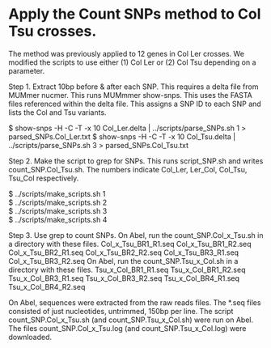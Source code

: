 Apply the Count SNPs method to Col Tsu crosses.
===============================================

The method was previously applied to 12 genes in Col Ler crosses.
We modified the scripts to use either (1) Col Ler or (2) Col Tsu depending on a parameter.

Step 1. Extract 10bp before & after each SNP. 
This requires a delta file from MUMmer nucmer.
This runs MUMmmer show-snps. 
This uses the FASTA files referenced within the delta file.
This assigns a SNP ID to each SNP and lists the Col and Tsu variants.

$ show-snps -H -C -T -x 10 Col_Ler.delta | ../scripts/parse_SNPs.sh 1 > parsed_SNPs.Col_Ler.txt
$ show-snps -H -C -T -x 10 Col_Tsu.delta | ../scripts/parse_SNPs.sh 3 > parsed_SNPs.Col_Tsu.txt

Step 2. Make the script to grep for SNPs.
This runs script_SNP.sh and writes count_SNP.Col_Tsu.sh.
The numbers indicate Col_Ler, Ler_Col, Col_Tsu, Tsu_Col respectively.

$ ../scripts/make_scripts.sh 1   
$ ../scripts/make_scripts.sh 2   
$ ../scripts/make_scripts.sh 3   
$ ../scripts/make_scripts.sh 4   

Step 3. Use grep to count SNPs.
On Abel, run the count_SNP.Col_x_Tsu.sh in a directory with these files.
Col_x_Tsu_BR1_R1.seq
Col_x_Tsu_BR1_R2.seq
Col_x_Tsu_BR2_R1.seq
Col_x_Tsu_BR2_R2.seq
Col_x_Tsu_BR3_R1.seq
Col_x_Tsu_BR3_R2.seq
On Abel, run the count_SNP.Tsu_x_Col.sh in a directory with these files.
Tsu_x_Col_BR1_R1.seq
Tsu_x_Col_BR1_R2.seq
Tsu_x_Col_BR3_R1.seq
Tsu_x_Col_BR3_R2.seq
Tsu_x_Col_BR4_R1.seq
Tsu_x_Col_BR4_R2.seq

On Abel, sequences were extracted from the raw reads files.
The *.seq files consisted of just nucleotides, untrimmed, 150bp per line.
The script count_SNP.Col_x_Tsu.sh (and count_SNP.Tsu_x_Col.sh) were run on Abel.
The files count_SNP.Col_x_Tsu.log (and count_SNP.Tsu_x_Col.log) were downloaded.



